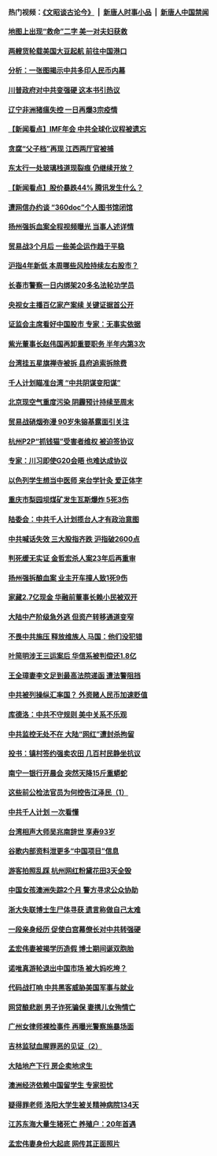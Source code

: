 #### 热门视频：[《文昭谈古论今》](https://github.com/gfw-breaker/wenzhao/blob/master/README.md?t=10160033) &nbsp;|&nbsp; [新唐人时事小品](https://github.com/gfw-breaker/ntdtv-comedy/blob/master/README.md?t=10160033) &nbsp;|&nbsp; [新唐人中国禁闻](https://github.com/gfw-breaker/ntdtv-news/blob/master/README.md?t=10160033)

#### [地图上出现“救命”二字  美一对夫妇获救](../pages/nsc413/n10785876.md?t=10160033) 

#### [两艘货轮载美国大豆起航 前往中国港口](../pages/nsc413/n10785803.md?t=10160033) 

#### [分析：一张图揭示中共多印人民币内幕](../pages/nsc413/n10785340.md?t=10160033) 

#### [川普政府对中共变强硬 这本书引热议](../pages/nsc413/n10785691.md?t=10160033) 

#### [辽宁非洲猪瘟失控 一日再爆3宗疫情](../pages/nsc413/n10785490.md?t=10160033) 

#### [【新闻看点】IMF年会 中共全球化议程被遗忘](../pages/nsc413/n10785214.md?t=10160033) 

#### [贪腐“父子档”再现 江西两厅官被捕](../pages/nsc413/n10785757.md?t=10160033) 

#### [东太行一处玻璃栈道现裂痕 仍继续开放？](../pages/nsc413/n10785659.md?t=10160033) 

#### [【新闻看点】股价暴跌44% 腾讯发生什么？](../pages/nsc413/n10785215.md?t=10160033) 

#### [遭网信办约谈 “360doc”个人图书馆闭馆](../pages/nsc413/n10785628.md?t=10160033) 

#### [扬州强拆血案全程视频曝光 当事人述详情](../pages/nsc413/n10785672.md?t=10160033) 

#### [贸易战3个月后 一些美企运作趋于平稳](../pages/nsc413/n10785609.md?t=10160033) 

#### [沪指4年新低 本周哪些风险持续左右股市？](../pages/nsc413/n10785545.md?t=10160033) 

#### [长春市警察一日内绑架20多名法轮功学员](../pages/nsc413/n10785281.md?t=10160033) 

#### [央视女主播百亿家产案续 关键证据首公开](../pages/nsc413/n10784434.md?t=10160033) 

#### [证监会主席看好中国股市 专家：无事实依据](../pages/nsc413/n10785399.md?t=10160033) 

#### [紫光董事长赵伟国再卸重要职务 半年内第3次](../pages/nsc413/n10785464.md?t=10160033) 

#### [台湾挂五星旗禅寺被拆 县府追索拆除费](../pages/nsc413/n10785414.md?t=10160033) 

#### [千人计划瞄准台湾 “中共阴谋变阳谋”](../pages/nsc413/n10785359.md?t=10160033) 

#### [北京现空气重度污染 阴霾预计持续至周末](../pages/nsc413/n10785172.md?t=10160033) 

#### [贸易战硝烟弥漫 90岁朱镕基露面引关注](../pages/nsc413/n10785385.md?t=10160033) 

#### [杭州P2P“抓钱猫”受害者维权 被迫签协议](../pages/nsc413/n10785065.md?t=10160033) 

#### [专家：川习即使G20会晤 也难达成协议](../pages/nsc413/n10785213.md?t=10160033) 

#### [以色列学生想当中医师 来台学针灸 爱正体字](../pages/nsc413/n10785106.md?t=10160033) 

#### [重庆市梨园坝煤矿发生瓦斯爆炸 5死3伤](../pages/nsc413/n10785190.md?t=10160033) 

#### [陆委会：中共千人计划揽台人才有政治意图](../pages/nsc413/n10783800.md?t=10160033) 

#### [中共喊话失效 三大股指齐跌 沪指破2600点](../pages/nsc413/n10784304.md?t=10160033) 

#### [判死缓无实证 金哲宏杀人案23年后再重审](../pages/nsc413/n10784379.md?t=10160033) 


#### [扬州强拆酿血案 业主开车撞人致1死9伤](../pages/nsc413/n10784650.md?t=10160033) 

#### [家藏2.7亿现金 华融前董事长赖小民被双开](../pages/nsc413/n10784487.md?t=10160033) 

#### [大陆中产阶级急外逃 但资产转移通道变窄](../pages/nsc413/n10784569.md?t=10160033) 

#### [不畏中共施压 释放维族人 马国：他们没犯错](../pages/nsc413/n10784464.md?t=10160033) 

#### [叶简明涉王三运案后 华信系被判偿还1.8亿](../pages/nsc413/n10784257.md?t=10160033) 

#### [王全璋妻李文足到最高法院递函 遭法警阻挡](../pages/nsc413/n10784126.md?t=10160033) 

#### [中共被列操纵汇率国？ 外资赌人民币加速贬值](../pages/nsc413/n10784164.md?t=10160033) 

#### [库德洛：中共不守规则 美中关系不乐观](../pages/nsc413/n10783682.md?t=10160033) 

#### [中共监控无处不在 大陆“网红”遭封杀拘留](../pages/nsc413/n10783783.md?t=10160033) 

#### [投书：镇村签约强卖农田 几百村民静坐抗议](../pages/nsc413/n10784016.md?t=10160033) 

#### [南宁一银行开晨会 突然天降15斤重蟒蛇](../pages/nsc413/n10783808.md?t=10160033) 

#### [这些前公检法官员为何控告江泽民（1）](../pages/nsc413/n10781793.md?t=10160033) 

#### [中共千人计划 一次看懂](../pages/nsc413/n10783689.md?t=10160033) 

#### [台湾相声大师吴兆南辞世 享寿93岁](../pages/nsc413/n10783518.md?t=10160033) 

#### [谷歌内部资料泄更多“中国项目”信息](../pages/nsc413/n10783142.md?t=10160033) 

#### [游客拍照乱踩 杭州网红粉黛花田3天全毁](../pages/nsc413/n10783462.md?t=10160033) 

#### [中国女孩澳洲失踪2个月 警方寻求公众协助](../pages/nsc413/n10783452.md?t=10160033) 

#### [浙大失联博士生尸体寻获 遗言称做自己太难](../pages/nsc413/n10783417.md?t=10160033) 

#### [一段亲身经历 促使白宫幕僚长对中共转强硬](../pages/nsc413/n10783404.md?t=10160033) 

#### [孟宏伟妻被揭学历造假 博士期间诞双胞胎](../pages/nsc413/n10783343.md?t=10160033) 

#### [诺唯真游轮退出中国市场 被大妈吃垮？](../pages/nsc413/n10783382.md?t=10160033) 

#### [代码战打响 中共黑客威胁美国军事与就业](../pages/nsc413/n10783324.md?t=10160033) 

#### [网贷酿悲剧 男子诈死骗保 妻携儿女殉情亡](../pages/nsc413/n10783186.md?t=10160033) 

#### [广州女律师裸检事件 再曝光警察施暴场面](../pages/nsc413/n10783159.md?t=10160033) 

#### [吉林监狱血腥罪恶的见证（2）](../pages/nsc413/n10774358.md?t=10160033) 

#### [大陆地产下行 房企卖地求生](../pages/nsc413/n10782792.md?t=10160033) 

#### [澳洲经济依赖中国留学生 专家担忧](../pages/nsc413/n10783174.md?t=10160033) 

#### [疑得罪老师 洛阳大学生被关精神病院134天](../pages/nsc413/n10783132.md?t=10160033) 


#### [江苏东海大量生猪死亡 养殖户：20年首遇](../pages/nsc413/n10782803.md?t=10160033) 

#### [孟宏伟妻身份大起底 网传其正面照片](../pages/nsc413/n10782349.md?t=10160033) 

